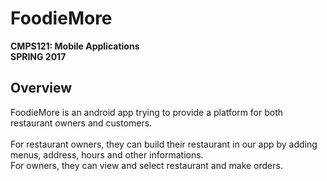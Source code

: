 # FoodieMore
<b>CMPS121: Mobile Applications</b><br/> 
<b>SPRING 2017</b>

## Overview
FoodieMore is an android app trying to provide a platform for both restaurant owners and customers.<br/><br/>
For restaurant owners, they can build their restaurant in our app by adding menus, address, hours and other informations.<br/>
For owners, they can view and select restaurant and make orders.<br/>


